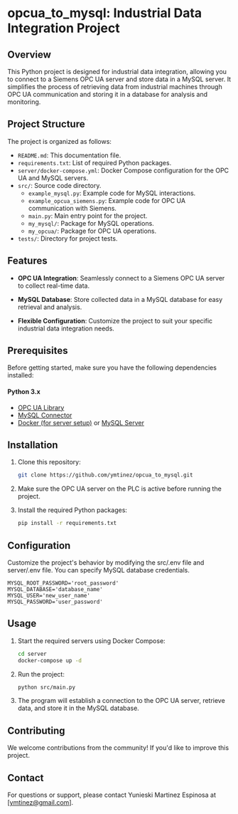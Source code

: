 # opcua_to_mysql: Industrial Data Integration Project

## Overview

This Python project is designed for industrial data integration, allowing you to connect to a Siemens OPC UA server and store data in a MySQL server. It simplifies the process of retrieving data from industrial machines through OPC UA communication and storing it in a database for analysis and monitoring.

## Project Structure

The project is organized as follows:

- `README.md`: This documentation file.
- `requirements.txt`: List of required Python packages.
- `server/docker-compose.yml`: Docker Compose configuration for the OPC UA and MySQL servers.
- `src/`: Source code directory.
  - `example_mysql.py`: Example code for MySQL interactions.
  - `example_opcua_siemens.py`: Example code for OPC UA communication with Siemens.
  - `main.py`: Main entry point for the project.
  - `my_mysql/`: Package for MySQL operations.
  - `my_opcua/`: Package for OPC UA operations.
- `tests/`: Directory for project tests.

## Features

- **OPC UA Integration**: Seamlessly connect to a Siemens OPC UA server to collect real-time data.

- **MySQL Database**: Store collected data in a MySQL database for easy retrieval and analysis.

- **Flexible Configuration**: Customize the project to suit your specific industrial data integration needs.

## Prerequisites

Before getting started, make sure you have the following dependencies installed:

#### Python 3.x
- [OPC UA Library]([link-to-opc-ua-library](https://github.com/FreeOpcUa/python-opcua))
- [MySQL Connector]([link-to-mysql-connector](https://github.com/mysql/mysql-connector-python))
- [Docker (for server setup)](https://www.docker.com/) or [MySQL Server](https://www.mysql.com/)

## Installation

1. Clone this repository:

   ```bash
   git clone https://github.com/ymtinez/opcua_to_mysql.git

2. Make sure the OPC UA server on the PLC is active before running the project.
   
3. Install the required Python packages:
   ```bash
   pip install -r requirements.txt

## Configuration
Customize the project's behavior by modifying the src/.env file and server/.env file. You can specify MySQL database credentials.

    MYSQL_ROOT_PASSWORD='root_password'
    MYSQL_DATABASE='database_name'
    MYSQL_USER='new_user_name'
    MYSQL_PASSWORD='user_password'

## Usage
1. Start the required servers using Docker Compose:
    ```bash
    cd server
    docker-compose up -d

2. Run the project:
    ```bash
    python src/main.py

3. The program will establish a connection to the OPC UA server, retrieve data, and store it in the MySQL database.

## Contributing
We welcome contributions from the community! If you'd like to improve this project.

## Contact
For questions or support, please contact Yunieski Martinez Espinosa at [ymtinez@gmail.com].